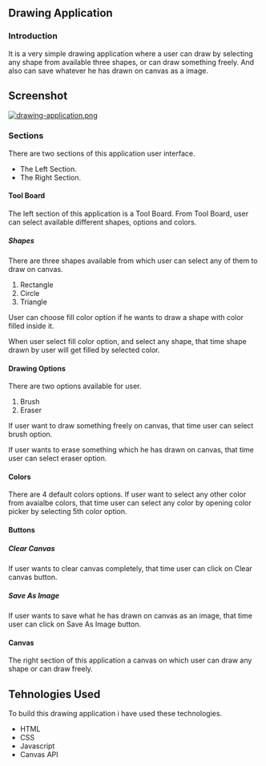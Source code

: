 ## Drawing Application

### Introduction

It is a very simple drawing application where a user can draw by selecting any shape from available three shapes, or can draw something freely.
And also can save whatever he has drawn on canvas as a image.

## Screenshot

[![drawing-application.png](https://i.postimg.cc/dVpjBCGx/drawing-application.png)](https://postimg.cc/5X5z967B)


### Sections

There are two sections of this application user interface.

* The Left Section.
* The Right Section.

#### Tool Board

The left section of this application is a Tool Board.
From Tool Board, user can select available different shapes, options and colors.

##### Shapes

There are three shapes available from which user can select any of them to draw on canvas.
1. Rectangle
2. Circle
3. Triangle

User can choose fill color option if he wants to draw a shape with color filled inside it.

When user select fill color option, and select any shape, that time shape drawn by user will get filled by selected color.

#### Drawing Options

There are two options available for user.
1. Brush
2. Eraser

If user want to draw something freely on canvas, that time user can select brush option.

If user wants to erase something which he has drawn on canvas, that time user can select eraser option.

#### Colors

There are 4 default colors options.
If user want to select any other color from avaialbe colors, that time user can select any color by opening color picker by selecting 5th color option.

#### Buttons

##### Clear Canvas

If user wants to clear canvas completely, that time user can click on Clear canvas button.

##### Save As Image

If user wants to save what he has drawn on canvas as an image, that time user can click on Save As Image button.

#### Canvas

The right section of this application a canvas on which user can draw any shape or can draw freely.

## Tehnologies Used

To build this drawing application i have used these technologies.

* HTML
* CSS
* Javascript
* Canvas API

